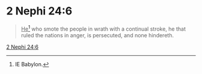 # 2 Nephi 24:6

> <u>He</u>[^a] who smote the people in wrath with a continual stroke, he that ruled the nations in anger, is persecuted, and none hindereth.

[2 Nephi 24:6](https://www.churchofjesuschrist.org/study/scriptures/bofm/2-ne/24?lang=eng&id=p6#p6)


[^a]: IE Babylon.  
